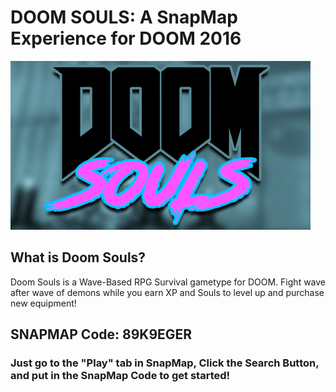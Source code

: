 # DOOM SOULS: A SnapMap Experience for DOOM 2016
![alt text](https://raw.githubusercontent.com/wimmywozzle/SNAPMAP_Doomsouls/master/doomsoulspic.jpg "Doom Souls Main Logo")
## What is Doom Souls?
Doom Souls is a Wave-Based RPG Survival gametype for DOOM. Fight wave after wave of demons while you earn XP and Souls to level up and purchase new equipment!
## SNAPMAP Code: 89K9EGER
### Just go to the "Play" tab in SnapMap, Click the Search Button, and put in the SnapMap Code to get started!
